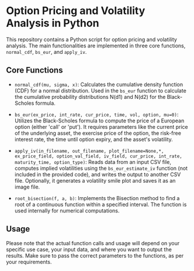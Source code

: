 # Option Pricing and Volatility Analysis in Python

This repository contains a Python script for option pricing and volatility analysis. The main functionalities are implemented in three core functions, `normal_cdf`, `bs_eur`, and `apply_iv`.

## Core Functions

- `normal_cdf(mu, sigma, x)`: Calculates the cumulative density function (CDF) for a normal distribution. Used in the `bs_eur` function to calculate the cumulative probability distributions N(d1) and N(d2) for the Black-Scholes formula.

- `bs_eur(ex_price, int_rate, cur_price, time, vol, option, mu=0)`: Utilizes the Black-Scholes formula to compute the price of a European option (either 'call' or 'put'). It requires parameters like the current price of the underlying asset, the exercise price of the option, the risk-free interest rate, the time until option expiry, and the asset's volatility.

- `apply_iv(in_filename, out_filename, plot_filename=None,*, ex_price_field, option_val_field, iv_field, cur_price, int_rate, maturity_time, option_type)`: Reads data from an input CSV file, computes implied volatilities using the `bs_eur_estimate_iv` function (not included in the provided code), and writes the output to another CSV file. Optionally, it generates a volatility smile plot and saves it as an image file.

- `root_bisection(f, a, b)`: Implements the Bisection method to find a root of a continuous function within a specified interval. The function is used internally for numerical computations.

## Usage

Please note that the actual function calls and usage will depend on your specific use case, your input data, and where you want to output the results. Make sure to pass the correct parameters to the functions, as per your requirements.

